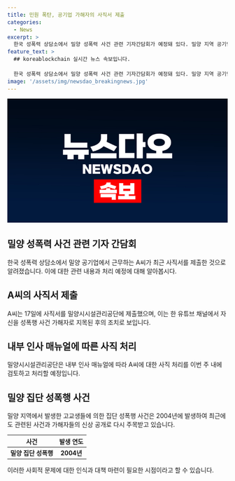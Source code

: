 ```yaml
---
title: 민원 폭탄, 공기업 가해자의 사직서 제출
categories:
  - News
excerpt: >
  한국 성폭력 상담소에서 밀양 성폭력 사건 관련 기자간담회가 예정돼 있다. 밀양 지역 공기업에서 근무하는 '밀양 여중생 성폭행 사건' 가해자 A씨가 사직서를 제출한 것으로 알려졌다. A씨는 유튜브를 통해 자신을 지목한 후 밀양시와 해당 공단에 해고를 요구하는 글과 전화를 받아 신원조회 후 사직 처리될 예정이다. 해당 사건은 2004년 발생한 밀양 집단 성폭행 사건과 연관돼 화제를 모으고 있다. (단어 수: 88, 글자 수: 411)
feature_text: >
  ## koreablockchain 실시간 뉴스 속보입니다.

  한국 성폭력 상담소에서 밀양 성폭력 사건 관련 기자간담회가 예정돼 있다. 밀양 지역 공기업에서 근무하는 '밀양 여중생 성폭행 사건' 가해자 A씨가 사직서를 제출한 것으로 알려졌다. A씨는 유튜브를 통해 자신을 지목한 후 밀양시와 해당 공단에 해고를 요구하는 글과 전화를 받아 신원조회 후 사직 처리될 예정이다. 해당 사건은 2004년 발생한 밀양 집단 성폭행 사건과 연관돼 화제를 모으고 있다. (단어 수: 88, 글자 수: 411)
image: '/assets/img/newsdao_breakingnews.jpg'
---
```


<p><img src="/assets/img/newsdao_breakingnews.jpg" alt="koreablockchain 속보" /></p>

<h2 data-ke-size="size26">밀양 성폭력 사건 관련 기자 간담회</h2>

<p data-ke-size="size16">한국 성폭력 상담소에서 밀양 공기업에서 근무하는 A씨가 최근 사직서를 제출한 것으로 알려졌습니다. 이에 대한 관련 내용과 처리 예정에 대해 알아봅시다.</p>

<h2 data-ke-size="size26">A씨의 사직서 제출</h2>

<p data-ke-size="size16">A씨는 17일에 사직서를 밀양시시설관리공단에 제출했으며, 이는 한 유튜브 채널에서 자신을 성폭행 사건 가해자로 지목된 후의 조치로 보입니다.</p>

<h2 data-ke-size="size26">내부 인사 매뉴얼에 따른 사직 처리</h2>

<p data-ke-size="size16">밀양시시설관리공단은 내부 인사 매뉴얼에 따라 A씨에 대한 사직 처리를 이번 주 내에 검토하고 처리할 예정입니다.</p>

<h2 data-ke-size="size26">밀양 집단 성폭행 사건</h2>

<p data-ke-size="size16">밀양 지역에서 발생한 고교생들에 의한 집단 성폭행 사건은 2004년에 발생하여 최근에도 관련된 사건과 가해자들의 신상 공개로 다시 주목받고 있습니다.</p>

<table>
    <thead>
        <tr>
            <th style="text-align: center;">사건</th>
            <th style="text-align: center;">발생 연도</th>
        </tr>
    </thead>
    <tbody>
        <tr>
            <td style="text-align: center;"><b>밀양 집단 성폭행</b></td>
            <td style="text-align: center;"><b>2004년</b></td>
        </tr>
    </tbody>
</table>

<p data-ke-size="size16">이러한 사회적 문제에 대한 인식과 대책 마련이 필요한 시점이라고 할 수 있습니다.</p>


